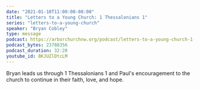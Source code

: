 ```yaml
---
date: "2021-01-10T11:00:00-08:00"
title: "Letters to a Young Church: 1 Thessalonians 1"
series: "letters-to-a-young-church"
speaker: "Bryan Cobley"
type: message
podcast: https://arborchurchnw.org/podcast/letters-to-a-young-church-1-thessalonians-1.m4a
podcast_bytes: 23788356
podcast_duration: 32:20
youtube_id: 8KJUZlDtcLM
---
```


Bryan leads us through 1 Thessalonians 1 and Paul's encouragement to the church to continue in their faith, love, and hope.

